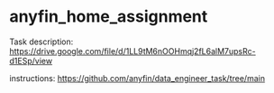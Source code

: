 # anyfin_home_assignment

Task description:
https://drive.google.com/file/d/1LL9tM6nOOHmqj2fL6alM7upsRc-d1ESp/view

instructions:
https://github.com/anyfin/data_engineer_task/tree/main


